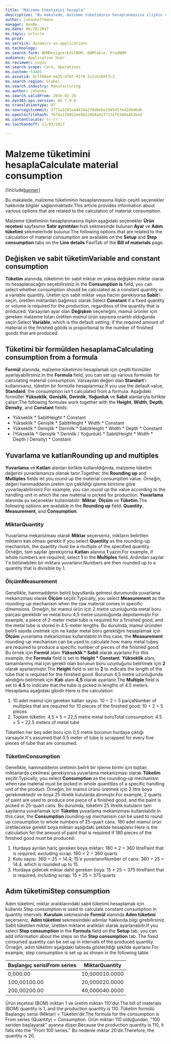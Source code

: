 ```yaml
---
title: "Malzeme tüketimini hesapla"
description: "Bu makalede, malzeme tüketiminin hesaplanmasına ilişkin çeşitli seçenekler hakkında bilgiler sağlanmaktadır."
author: johanhoffmann
manager: AnnBe
ms.date: 06/20/2017
ms.topic: article
ms.prod: 
ms.service: dynamics-ax-applications
ms.technology: 
ms.search.form: BOMDesignerEditBOM, BOMTable, ProdBOM
audience: Application User
ms.reviewer: yuyus
ms.search.scope: Core, Operations
ms.custom: 53401
ms.assetid: 9cff88e4-0425-4707-9178-3c2cb10df7c2
ms.search.region: Global
ms.search.industry: Manufacturing
ms.author: johanho
ms.search.validFrom: 2016-02-28
ms.dyn365.ops.version: AX 7.0.0
ms.translationtype: HT
ms.sourcegitcommit: 2771a31b5a4d418a27de0ebe1945d1fed2d8d6d6
ms.openlocfilehash: f674a1f0051ee4b228b8a92f717ef5348a452bed
ms.contentlocale: tr-tr
ms.lasthandoff: 11/03/2017

---
```


# <a name="calculate-material-consumption"></a><span data-ttu-id="fdaa9-103">Malzeme tüketimini hesapla</span><span class="sxs-lookup"><span data-stu-id="fdaa9-103">Calculate material consumption</span></span>

[!include[banner](../includes/banner.md)]


<span data-ttu-id="fdaa9-104">Bu makalede, malzeme tüketiminin hesaplanmasına ilişkin çeşitli seçenekler hakkında bilgiler sağlanmaktadır.</span><span class="sxs-lookup"><span data-stu-id="fdaa9-104">This article provides information about various options that are related to the calculation of material consumption.</span></span> 

<span data-ttu-id="fdaa9-105">Malzeme tüketiminin hesaplanmasına ilişkin aşağıdaki seçenekler **Ürün reçetesi** sayfasının **Satır ayrıntıları** hızlı sekmesinde bulunan **Ayar** ve **Adım tüketimi** sekmelerinde bulunur.</span><span class="sxs-lookup"><span data-stu-id="fdaa9-105">The following options that are related to the calculation of material consumption are available on the **Setup** and **Step consumption** tabs on the **Line details** FastTab of the **Bill of materials** page.</span></span>

## <a name="variable-and-constant-consumption"></a><span data-ttu-id="fdaa9-106">Değişken ve sabit tüketim</span><span class="sxs-lookup"><span data-stu-id="fdaa9-106">Variable and constant consumption</span></span>
<span data-ttu-id="fdaa9-107">**Tüketim** alanında, tüketimin bir sabit miktar mı yoksa değişken miktar olarak mı hesaplanacağını seçebilirsiniz.</span><span class="sxs-lookup"><span data-stu-id="fdaa9-107">In the **Consumption is** field, you can select whether consumption should be calculated as a constant quantity or a variable quantity.</span></span> <span data-ttu-id="fdaa9-108">Üretim için sabit miktar veya hacim gerekiyorsa **Sabit**'i seçin, üretilen miktardan bağımsız olarak.</span><span class="sxs-lookup"><span data-stu-id="fdaa9-108">Select **Constant** if a fixed quantity or volume is required for the production, regardless of the quantity that is produced.</span></span> <span data-ttu-id="fdaa9-109">Varsayılan ayar olan **Değişken** seçeneğini, mamul ürünler için gereken malzeme tutarı üretilen mamul ürün sayısına orantılı olduğunda seçin.</span><span class="sxs-lookup"><span data-stu-id="fdaa9-109">Select **Variable**, which is the default setting, if the required amount of material in the finished goods is proportional to the number of finished goods that are produced.</span></span>

## <a name="calculating-consumption-from-a-formula"></a><span data-ttu-id="fdaa9-110">Tüketimi bir formülden hesaplama</span><span class="sxs-lookup"><span data-stu-id="fdaa9-110">Calculating consumption from a formula</span></span>
<span data-ttu-id="fdaa9-111">**Formül** alanında, malzeme tüketimini hesaplamak için çeşitli formüller ayarlayabilirsiniz.</span><span class="sxs-lookup"><span data-stu-id="fdaa9-111">In the **Formula** field, you can set up various formulas for calculating material consumption.</span></span> <span data-ttu-id="fdaa9-112">Varsayılan değeri olan **Standart**'ı kullanırsanız, tüketim bir formülle hesaplanmaz.</span><span class="sxs-lookup"><span data-stu-id="fdaa9-112">If you use the default value, **Standard**, the consumption isn't calculated from a formula.</span></span> <span data-ttu-id="fdaa9-113">Aşağıdaki formüller **Yükseklik**, **Genişlik**, **Derinlik**, **Yoğunluk** ve **Sabit** alanlarıyla birlikte çalışır:</span><span class="sxs-lookup"><span data-stu-id="fdaa9-113">The following formulas work together with the **Height**, **Width**, **Depth**, **Density**, and **Constant** fields:</span></span>

-   <span data-ttu-id="fdaa9-114">Yükseklik \* Sabit</span><span class="sxs-lookup"><span data-stu-id="fdaa9-114">Height \* Constant</span></span>
-   <span data-ttu-id="fdaa9-115">Yükseklik \* Genişlik \* Sabit</span><span class="sxs-lookup"><span data-stu-id="fdaa9-115">Height \* Width \* Constant</span></span>
-   <span data-ttu-id="fdaa9-116">Yükseklik \* Genişlik \* Derinlik \* Sabit</span><span class="sxs-lookup"><span data-stu-id="fdaa9-116">Height \* Width \* Depth \* Constant</span></span>
-   <span data-ttu-id="fdaa9-117">(Yükseklik \* Genişlik \* Derinlik / Yoğunluk) \* Sabit</span><span class="sxs-lookup"><span data-stu-id="fdaa9-117">(Height \* Width \* Depth / Density) \* Constant</span></span>

## <a name="rounding-up-and-multiples"></a><span data-ttu-id="fdaa9-118">Yuvarlama ve katları</span><span class="sxs-lookup"><span data-stu-id="fdaa9-118">Rounding up and multiples</span></span>
<span data-ttu-id="fdaa9-119">**Yuvarlama** ve **Katları** alanları birlikte kullanıldığında, malzeme tüketim değerini yuvarlamanıza olanak tanır.</span><span class="sxs-lookup"><span data-stu-id="fdaa9-119">Together, the **Rounding up** and **Multiples** fields let you round up the material consumption value.</span></span> <span data-ttu-id="fdaa9-120">Örneğin, değeri hammaddenin üretim için çekildiği işleme birimine göre yuvarlayabilirsiniz.</span><span class="sxs-lookup"><span data-stu-id="fdaa9-120">For example, you can round up the value according to the handling unit in which the raw material is picked for production.</span></span> <span data-ttu-id="fdaa9-121">**Yuvarlama** alanında şu seçenekler kullanılabilir: **Miktar**, **Ölçüm** ve **Tüketim**.</span><span class="sxs-lookup"><span data-stu-id="fdaa9-121">The following options are available in the **Rounding up** field: **Quantity**, **Measurement**, and **Consumption**.</span></span>

### <a name="quantity"></a><span data-ttu-id="fdaa9-122">Miktar</span><span class="sxs-lookup"><span data-stu-id="fdaa9-122">Quantity</span></span>

<span data-ttu-id="fdaa9-123">Yuvarlama mekanizması olarak **Miktar** seçerseniz, miktarın belirtilen miktarın katı olması gerekir.</span><span class="sxs-lookup"><span data-stu-id="fdaa9-123">If you select **Quantity** as the rounding-up mechanism, the quantity must be a multiple of the specified quantity.</span></span> <span data-ttu-id="fdaa9-124">Örneğin, tam sayılar gerekiyorsa **Katları** alanına **1** yazın.</span><span class="sxs-lookup"><span data-stu-id="fdaa9-124">For example, if whole numbers are required, select **1** in the **Multiples** field.</span></span> <span data-ttu-id="fdaa9-125">Ardından sayılar 1'e bölünebilen bir miktara yuvarlanır.</span><span class="sxs-lookup"><span data-stu-id="fdaa9-125">Numbers are then rounded up to a quantity that is divisible by 1.</span></span>

### <a name="measurement"></a><span data-ttu-id="fdaa9-126">Ölçüm</span><span class="sxs-lookup"><span data-stu-id="fdaa9-126">Measurement</span></span>

<span data-ttu-id="fdaa9-127">Genellikle, hammaddenin belirli boyutlarda gelmesi durumunda yuvarlama mekanizması olarak **Ölçüm** seçilir.</span><span class="sxs-lookup"><span data-stu-id="fdaa9-127">Typically, you select **Measurement** as the rounding-up mechanism when the raw material comes in specific dimensions.</span></span> <span data-ttu-id="fdaa9-128">Örneğin, bir mamul ürün için 2 metre uzunluğunda metal boru parçası gereklidir ve metal boru 4,5 metre uzunluğunda depolanmıştır.</span><span class="sxs-lookup"><span data-stu-id="fdaa9-128">For example, a piece of 2-meter metal tube is required for a finished good, and the metal tube is stored in 4.5-meter lengths.</span></span> <span data-ttu-id="fdaa9-129">Bu durumda, mamul üründen belirli sayıda üretmek için ne kadar metal boru gerektiğini hesaplamak için **Ölçüm** yuvarlama mekanizması kullanılabilir.</span><span class="sxs-lookup"><span data-stu-id="fdaa9-129">In this case, the **Measurement** rounding-up mechanism can be used to calculate how many metal tubes are required to produce a specific number of pieces of the finished good.</span></span> <span data-ttu-id="fdaa9-130">Bu örnek için **Formül** alanı **Yükseklik \* Sabit** olarak ayarlanır.</span><span class="sxs-lookup"><span data-stu-id="fdaa9-130">For this example, the **Formula** field is set to **Height \* Constant**.</span></span> <span data-ttu-id="fdaa9-131">**Yükseklik** alanı, tamamlanmış mal için gerekli olan borunun boru uzunluğunu belirtmek için **2** olarak ayarlanmıştır.</span><span class="sxs-lookup"><span data-stu-id="fdaa9-131">The **Height** field is set to **2** to indicate the length of the tube that is required for the finished good.</span></span> <span data-ttu-id="fdaa9-132">Borunun 4,5 metre uzunluğunda alındığını belirtmek için **Katı** alanı **4,5** olarak ayarlanır.</span><span class="sxs-lookup"><span data-stu-id="fdaa9-132">The **Multiple** field is set to **4.5** to indicate that the tube is picked in lengths of 4.5 meters.</span></span> <span data-ttu-id="fdaa9-133">Hesaplama aşağıdaki gibidir:</span><span class="sxs-lookup"><span data-stu-id="fdaa9-133">Here is the calculation:</span></span>

1.  <span data-ttu-id="fdaa9-134">10 adet mamul için gereken katları sayısı: 10 ÷ 2 = 5 parça</span><span class="sxs-lookup"><span data-stu-id="fdaa9-134">Number of multiples that are required for 10 pieces of the finished good: 10 ÷ 2 = 5 pieces</span></span>
2.  <span data-ttu-id="fdaa9-135">Toplam tüketim: 4,5 × 5 = 22,5 metre metal boru</span><span class="sxs-lookup"><span data-stu-id="fdaa9-135">Total consumption:  4.5 × 5 = 22.5 meters of metal tube</span></span>

<span data-ttu-id="fdaa9-136">Tüketilen her beş adet boru için 0,5 metre borunun hurdaya çıktığı varsayılır.</span><span class="sxs-lookup"><span data-stu-id="fdaa9-136">It's assumed that 0.5 meter of tube is scrapped for every five pieces of tube that are consumed.</span></span>

### <a name="consumption"></a><span data-ttu-id="fdaa9-137">Tüketim</span><span class="sxs-lookup"><span data-stu-id="fdaa9-137">Consumption</span></span>

<span data-ttu-id="fdaa9-138">Genellikle, hammaddenin üretimin belirli bir işleme birimi için toptan miktarlarda çekilmesi gerekiyorsa yuvarlama mekanizması olarak **Tüketim** seçilir.</span><span class="sxs-lookup"><span data-stu-id="fdaa9-138">Typically, you select **Consumption** as the rounding-up mechanism when raw material must be picked in whole quantities of a specific handling unit of the product.</span></span> <span data-ttu-id="fdaa9-139">Örneğin, bir mamul ürünü üretmek için 2 litre boya gerekmektedir ve boya 25 litrelik kutularda alınmıştır.</span><span class="sxs-lookup"><span data-stu-id="fdaa9-139">For example, 2 quarts of paint are used to produce one piece of a finished good, and the paint is picked in 25-quart cans.</span></span> <span data-ttu-id="fdaa9-140">Bu durumda, tüketimi 25 litrelik kutuların tam sayılarına yuvarlamak için **Tüketim** yuvarlama mekanizması kullanılabilir.</span><span class="sxs-lookup"><span data-stu-id="fdaa9-140">In this case, the **Consumption** rounding-up mechanism can be used to round up consumption to whole numbers of 25-quart cans.</span></span> <span data-ttu-id="fdaa9-141">180 adet mamul ürün üretilecekse gerekli boya miktarı aşağıdaki şekilde hesaplanır:</span><span class="sxs-lookup"><span data-stu-id="fdaa9-141">Here is the calculation for the amount of paint that is required if 180 pieces of the finished good must be produced:</span></span>

1.  <span data-ttu-id="fdaa9-142">Hurdaya ayrılan hariç gereken boya miktarı: 180 × 2 = 360 litre</span><span class="sxs-lookup"><span data-stu-id="fdaa9-142">Paint that is required, excluding scrap: 180 × 2 = 360 quarts</span></span>
2.  <span data-ttu-id="fdaa9-143">Kutu sayısı: 360 ÷ 25 = 14.4; 15'e yuvarlanır</span><span class="sxs-lookup"><span data-stu-id="fdaa9-143">Number of cans: 360 ÷ 25 = 14.4, which is rounded up to 15</span></span>
3.  <span data-ttu-id="fdaa9-144">Hurdaya gidecek miktar dahil gereken boya: 15 × 25 = 375 litre</span><span class="sxs-lookup"><span data-stu-id="fdaa9-144">Paint that is required, including scrap: 15 × 25 = 375 quarts</span></span>

## <a name="step-consumption"></a><span data-ttu-id="fdaa9-145">Adım tüketimi</span><span class="sxs-lookup"><span data-stu-id="fdaa9-145">Step consumption</span></span>
<span data-ttu-id="fdaa9-146">Adım tüketimi, miktar aralıklarındaki sabit tüketimi hesaplamak için kullanılır.</span><span class="sxs-lookup"><span data-stu-id="fdaa9-146">Step consumption is used to calculate constant consumption in quantity intervals.</span></span> <span data-ttu-id="fdaa9-147">**Kurulum** sekmesinde **Formül** alanında **Adım tüketimi** seçerseniz, **Adım tüketimi** sekmesindeki adımlar hakkında bilgi girebilirsiniz. Sabit tüketilen miktar, üretilen miktarın aralıkları olarak ayarlanabilir.</span><span class="sxs-lookup"><span data-stu-id="fdaa9-147">If you select **Step consumption** in the **Formula** field on the **Setup** tab, you can add information about the steps on the **Step consumption** tab. The fixed consumed quantity can be set up in intervals of the produced quantity.</span></span> <span data-ttu-id="fdaa9-148">Örneğin, adım tüketimi aşağıdaki tabloda gösterildiği şekilde ayarlanır.</span><span class="sxs-lookup"><span data-stu-id="fdaa9-148">For example, step consumption is set up as shown in the following table.</span></span>

| <span data-ttu-id="fdaa9-149">Başlangıç serisi</span><span class="sxs-lookup"><span data-stu-id="fdaa9-149">From series</span></span> | <span data-ttu-id="fdaa9-150">Miktar</span><span class="sxs-lookup"><span data-stu-id="fdaa9-150">Quantity</span></span> |
|-------------|----------|
| <span data-ttu-id="fdaa9-151">0,00</span><span class="sxs-lookup"><span data-stu-id="fdaa9-151">0.00</span></span>        | <span data-ttu-id="fdaa9-152">10,0000</span><span class="sxs-lookup"><span data-stu-id="fdaa9-152">10.0000</span></span>  |
| <span data-ttu-id="fdaa9-153">100,00</span><span class="sxs-lookup"><span data-stu-id="fdaa9-153">100.00</span></span>      | <span data-ttu-id="fdaa9-154">20,0000</span><span class="sxs-lookup"><span data-stu-id="fdaa9-154">20.0000</span></span>  |
| <span data-ttu-id="fdaa9-155">200,00</span><span class="sxs-lookup"><span data-stu-id="fdaa9-155">200.00</span></span>      | <span data-ttu-id="fdaa9-156">40,0000</span><span class="sxs-lookup"><span data-stu-id="fdaa9-156">40.0000</span></span>  |

<span data-ttu-id="fdaa9-157">Ürün reçetesi (BOM) miktarı 1 ve üretim miktarı 110'dur.</span><span class="sxs-lookup"><span data-stu-id="fdaa9-157">The bill of materials (BOM) quantity is 1, and the production quantity is 110.</span></span> <span data-ttu-id="fdaa9-158">Tüketim formülü Başlangıç serisi (Miktar) = Tüketim'dir.</span><span class="sxs-lookup"><span data-stu-id="fdaa9-158">The formula for the consumption is From series (Quantity) = Consumption.</span></span> <span data-ttu-id="fdaa9-159">Ürün miktarı 110 olduğundan, "100 seriden başlayarak" ayarına düşer.</span><span class="sxs-lookup"><span data-stu-id="fdaa9-159">Because the production quantity is 110, it falls into the "From 100 series."</span></span> <span data-ttu-id="fdaa9-160">Bu nedenle miktar 20'dir.</span><span class="sxs-lookup"><span data-stu-id="fdaa9-160">Therefore, the quantity is 20.</span></span>




